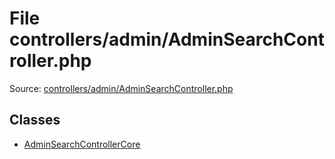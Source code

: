 File controllers/admin/AdminSearchController.php
=========

Source: [controllers/admin/AdminSearchController.php](https://github.com/PrestaShop/PrestaShop/blob/1.6.1.0/controllers/admin/AdminSearchController.php)


Classes
-------

* [AdminSearchControllerCore](class.AdminSearchControllerCore.md)

